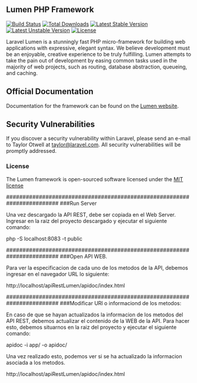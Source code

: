 ## Lumen PHP Framework

[![Build Status](https://travis-ci.org/laravel/lumen-framework.svg)](https://travis-ci.org/laravel/lumen-framework)
[![Total Downloads](https://poser.pugx.org/laravel/lumen-framework/d/total.svg)](https://packagist.org/packages/laravel/lumen-framework)
[![Latest Stable Version](https://poser.pugx.org/laravel/lumen-framework/v/stable.svg)](https://packagist.org/packages/laravel/lumen-framework)
[![Latest Unstable Version](https://poser.pugx.org/laravel/lumen-framework/v/unstable.svg)](https://packagist.org/packages/laravel/lumen-framework)
[![License](https://poser.pugx.org/laravel/lumen-framework/license.svg)](https://packagist.org/packages/laravel/lumen-framework)

Laravel Lumen is a stunningly fast PHP micro-framework for building web applications with expressive, elegant syntax. We believe development must be an enjoyable, creative experience to be truly fulfilling. Lumen attempts to take the pain out of development by easing common tasks used in the majority of web projects, such as routing, database abstraction, queueing, and caching.

## Official Documentation

Documentation for the framework can be found on the [Lumen website](http://lumen.laravel.com/docs).

## Security Vulnerabilities

If you discover a security vulnerability within Laravel, please send an e-mail to Taylor Otwell at taylor@laravel.com. All security vulnerabilities will be promptly addressed.

### License

The Lumen framework is open-sourced software licensed under the [MIT license](http://opensource.org/licenses/MIT)



########################################################################
###Run Server

Una vez descargado la API REST, debe ser copiada en el Web Server.
Ingresar en la raiz del proyecto descargado y ejecutar el siguiente comando:

php -S localhost:8083 -t public


########################################################################
###Open API WEB.

Para ver la especificacion de cada uno de los metodos de la API, debemos ingresar en el navegador URL lo siguiente:

http://localhost/apiRestLumen/apidoc/index.html


########################################################################
###Modificar URl o informaciond de los metodos:

En caso de que se hayan actualizados la informacion de los metodos del API REST, debemos actualizar el contenido de la WEB
de la API. 
Para hacer esto, debemos situarnos en la raiz del proyecto y ejecutar el siguiente comando:

apidoc -i app/ -o apidoc/

Una vez realizado esto, podemos ver si se ha actualizado la informacion asociada a los metodos.

http://localhost/apiRestLumen/apidoc/index.html







